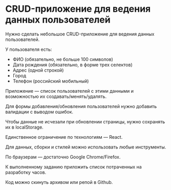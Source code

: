 # CRUD-приложение для ведения данных пользователей
Нужно сделать небольшое CRUD-приложение для ведения данных пользователей.

У пользователя есть:
- ФИО (обязательно, не больше 100 символов)
- Дата рождения (обязательно, в форме трех селектов)
- Адрес (одной строкой)
- Город
- Телефон (российский мобильный)

Приложение — список пользователей с этими данными и возможностью их создавать/менять/удалять.

Для формы добавления/обновления пользователей нужно добавить валидации с выводом ошибок.

Чтобы данные не исчезали при обновлении страницы, нужно сохранять их в localStorage.

Единственное ограничение по технологиям — React.

Для данных, сборки и стилей можно использовать любые инструменты.

По браузерам — достаточно Google Chrome/Firefox.

К выполненному заданию приложить список потраченных на разработку часов.

Код можно скинуть архивом или репой в Github.